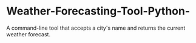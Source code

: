 # Weather-Forecasting-Tool-Python-
A command-line tool that accepts a city's name and returns the current weather forecast.
